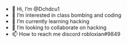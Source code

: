 - 👋 Hi, I’m @Dchdcu1
- 👀 I’m interested in class bombing and coding
- 🌱 I’m currently learning hacking
- 💞️ I’m looking to collaborate on hacking
- 📫 How to reach me discord robloxian#9849

<!---
Dchdcu1/Dchdcu1 is a ✨ special ✨ repository because its `README.md` (this file) appears on your GitHub profile.
You can click the Preview link to take a look at your changes.
--->
